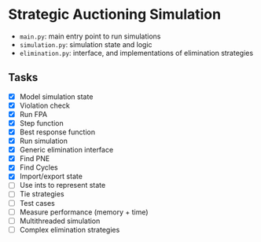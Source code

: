 # Strategic Auctioning Simulation

- `main.py`: main entry point to run simulations
- `simulation.py`: simulation state and logic
- `elimination.py`: interface, and implementations of elimination strategies

## Tasks

- [x] Model simulation state
- [x] Violation check
- [x] Run FPA
- [x] Step function
- [x] Best response function
- [x] Run simulation
- [x] Generic elimination interface
- [x] Find PNE
- [x] Find Cycles
- [x] Import/export state
- [ ] Use ints to represent state
- [ ] Tie strategies
- [ ] Test cases
- [ ] Measure performance (memory + time)
- [ ] Multithreaded simulation
- [ ] Complex elimination strategies

